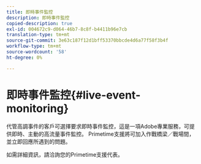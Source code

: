 ```yaml
---
title: 即時事件監控
description: 即時事件監控
copied-description: true
exl-id: 004672c9-d064-46b7-8c8f-b4411b96e7cb
translation-type: tm+mt
source-git-commit: 3e63c187f12d1bff53370bbcde4d6a77f58f3b4f
workflow-type: tm+mt
source-wordcount: '58'
ht-degree: 0%

---
```


# 即時事件監控{#live-event-monitoring}

代管高調事件的客戶可選擇要求即時事件監控，這是一項Adobe專業服務，可提供即時、主動的高流量事件監控。 Primetime支援將可加入作戰橋梁／戰場間，並立即回應所遇到的問題。

如需詳細資訊，請洽詢您的Primetime支援代表。
